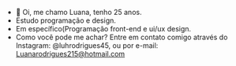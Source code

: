 - 👋 Oi, me chamo Luana, tenho 25 anos.
- Estudo programação e design.
- Em específico(Programação front-end e ui/ux design.
- Como você pode me achar? Entre em contato comigo através do Instagram: @luhrodrigues45, ou por e-mail: Luanarodrigues215@hotmail.com

<!---
Luhrodrigues45/Luhrodrigues45 is a ✨ special ✨ repository because its `README.md` (this file) appears on your GitHub profile.
You can click the Preview link to take a look at your changes.
--->
